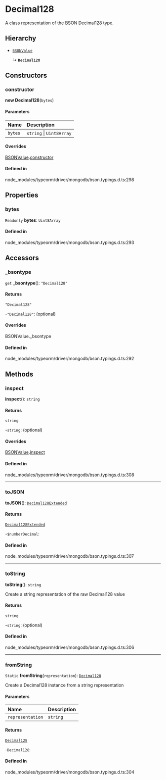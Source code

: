 # Decimal128

A class representation of the BSON Decimal128 type.

## Hierarchy

- [`BSONValue`](BSONValue.md)

  ↳ **`Decimal128`**

## Constructors

### constructor

**new Decimal128**(`bytes`)

#### Parameters

| Name | Description |
| :------ | :------ |
| `bytes` | `string` \| `Uint8Array` | a buffer containing the raw Decimal128 bytes in little endian order, or a string representation as returned by .toString() |

#### Overrides

[BSONValue](BSONValue.md).[constructor](BSONValue.md#constructor)

#### Defined in

node_modules/typeorm/driver/mongodb/bson.typings.d.ts:298

## Properties

### bytes

 `Readonly` **bytes**: `Uint8Array`

#### Defined in

node_modules/typeorm/driver/mongodb/bson.typings.d.ts:293

## Accessors

### \_bsontype

`get` **_bsontype**(): ``"Decimal128"``

#### Returns

``"Decimal128"``

-```"Decimal128"```: (optional) 

#### Overrides

BSONValue.\_bsontype

#### Defined in

node_modules/typeorm/driver/mongodb/bson.typings.d.ts:292

## Methods

### inspect

**inspect**(): `string`

#### Returns

`string`

-`string`: (optional) 

#### Overrides

[BSONValue](BSONValue.md).[inspect](BSONValue.md#inspect)

#### Defined in

node_modules/typeorm/driver/mongodb/bson.typings.d.ts:308

___

### toJSON

**toJSON**(): [`Decimal128Extended`](../interfaces/Decimal128Extended.md)

#### Returns

[`Decimal128Extended`](../interfaces/Decimal128Extended.md)

-`$numberDecimal`: 

#### Defined in

node_modules/typeorm/driver/mongodb/bson.typings.d.ts:307

___

### toString

**toString**(): `string`

Create a string representation of the raw Decimal128 value

#### Returns

`string`

-`string`: (optional) 

#### Defined in

node_modules/typeorm/driver/mongodb/bson.typings.d.ts:306

___

### fromString

`Static` **fromString**(`representation`): [`Decimal128`](Decimal128.md)

Create a Decimal128 instance from a string representation

#### Parameters

| Name | Description |
| :------ | :------ |
| `representation` | `string` | a numeric string representation. |

#### Returns

[`Decimal128`](Decimal128.md)

-`Decimal128`: 

#### Defined in

node_modules/typeorm/driver/mongodb/bson.typings.d.ts:304
